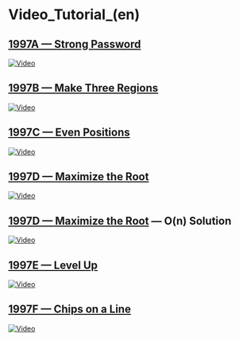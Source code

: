 # Video_Tutorial_(en)

[1997A — Strong Password](../problems/A._Strong_Password.md)
------------------------------------------------------------------------

[![Video](https://img.youtube.com/vi/2bDtMGBws9M/0.jpg)](https://www.youtube.com/watch?v=2bDtMGBws9M)



[1997B — Make Three Regions](../problems/B._Make_Three_Regions.md)
---------------------------------------------------------------------------

[![Video](https://img.youtube.com/vi/2bDtMGBws9M/0.jpg)](https://www.youtube.com/watch?v=2bDtMGBws9M)



[1997C — Even Positions](../problems/C._Even_Positions.md)
-----------------------------------------------------------------------

[![Video](https://img.youtube.com/vi/2bDtMGBws9M/0.jpg)](https://www.youtube.com/watch?v=2bDtMGBws9M)



[1997D — Maximize the Root](../problems/D._Maximize_the_Root.md)
--------------------------------------------------------------------------

[![Video](https://img.youtube.com/vi/2bDtMGBws9M/0.jpg)](https://www.youtube.com/watch?v=2bDtMGBws9M)



[1997D — Maximize the Root](../problems/D._Maximize_the_Root.md) — O(n) Solution
------------------------------------------------------------------------------------------

[![Video](https://img.youtube.com/vi/2bDtMGBws9M/0.jpg)](https://www.youtube.com/watch?v=2bDtMGBws9M)



[1997E — Level Up](../problems/E._Level_Up.md)
-----------------------------------------------------------------

[![Video](https://img.youtube.com/vi/2bDtMGBws9M/0.jpg)](https://www.youtube.com/watch?v=2bDtMGBws9M)



[1997F — Chips on a Line](../problems/F._Chips_on_a_Line.md)
------------------------------------------------------------------------

[![Video](https://img.youtube.com/vi/2bDtMGBws9M/0.jpg)](https://www.youtube.com/watch?v=2bDtMGBws9M)



